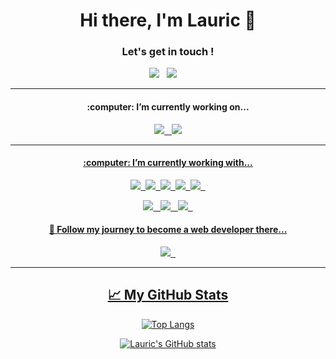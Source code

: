 <h1 align='center'> Hi there, I'm Lauric 👋</h1>

<h3 align='center'> Let's get in touch ! </h3>

<div align='center'>
 
 <a href="https://www.linkedin.com/in/lauric/"><img src="https://img.shields.io/badge/linkedin-%230077B5.svg?&style=for-the-badge&logo=linkedin&logoColor=white" /></a>&nbsp;&nbsp;
 <a href="mailto:h.lauric@outlook.com"><img src="https://img.shields.io/badge/email-%23D14836.svg?&style=for-the-badge&logo=gmail&logoColor=white" /></a>&nbsp;&nbsp;&nbsp;&nbsp;

</div>

***
<div align='center'>
<h4>:computer: I’m currently working on...</h4>
 <a href="https://github.com/Lauric-h/chemin" target="_blank"><img src="https://img.shields.io/badge/Chemin%20-000000?&style=for-the-badge&logo=symfony&logoColor=white"" />&nbsp;&nbsp;
  <a href="https://github.com/Lauric-h/portfolio-symfony" target="_blank"><img src="https://img.shields.io/badge/Portfolio%20-000000?&style=for-the-badge&logo=symfony&logoColor=white"" />
</div>
</div>
  

***
<div align='center'>
<h4>:computer: I’m currently working with...</h4>
<p>
  <img src="https://img.shields.io/badge/-PHP-5dbcd2?style=for-the-badge&logo=php" />&nbsp;&nbsp;<img src="https://img.shields.io/badge/Symfony%20-000000?&style=for-the-badge&logo=symfony&logoColor=white" />&nbsp;&nbsp;<img src="https://img.shields.io/badge/-Go-00ADD8?style=for-the-badge&logo=go&logoColor=white" />&nbsp;&nbsp;<img src="https://img.shields.io/badge/MySQL%20-4479A1?&style=for-the-badge&logo=mysql&logoColor=white" />&nbsp;
 <img src="https://img.shields.io/badge/-Docker-2496ED?style=for-the-badge&logo=docker&logoColor=white" />&nbsp;&nbsp;
</p>
<p>
  <img src="https://img.shields.io/badge/Java%20-007396?&style=for-the-badge&logo=java&logoColor=white" />&nbsp;&nbsp;&nbsp;<img src="https://img.shields.io/badge/-Kotlin-7F52FF?style=for-the-badge&logo=kotlin&logoColor=white" />&nbsp;&nbsp;
<img src="https://img.shields.io/badge/-Elasticsearch-005571?style=for-the-badge&logo=elasticsearch&logoColor=white" />&nbsp;&nbsp;
</p>
</div>

<div align='center'>
<p>
<h4>💬 Follow my journey to become a web developer there... </h4>

 <a href="https://github.com/Lauric-h/second-brain" target="_blank"><img src="https://img.shields.io/badge/-Learnings-483699?style=for-the-badge&logo=obsidian" />&nbsp;&nbsp;
</p>
</div>

<hr>
<div align='center'>
 <h2>&#x1f4c8; My GitHub Stats </h2>

[![Top Langs](https://github-readme-stats.vercel.app/api/top-langs/?username=Lauric-h&hide=html,scss,sass,css,assembly,scilab&theme=radical)](https://github.com/anuraghazra/github-readme-stats)

[![Lauric's GitHub stats](https://github-readme-stats.vercel.app/api?username=Lauric-h&theme=radical)](https://github.com/anuraghazra/github-readme-stats)
</div>









